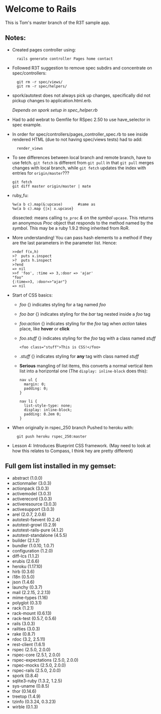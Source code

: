 # Welcome to Rails #

This is Tom's master branch of the R3T sample app.

## Notes: ##

* Created pages controller using:

		rails generate controller Pages home contact

* Followed R3T suggestion to remove spec subdirs and concentrate on spec/controllers:
		 
		git rm -r spec/views/
		git rm -r spec/helpers/

* spork/autotest does not always pick up changes, specifically did not pickup 
  changes to application.html.erb. 

	_Depends on spork setup in spec\_helper.rb_

* Had to add webrat to Gemfile for RSpec 2.50 to use have\_selector in spec example.
* In order for spec/controllers/pages\_controller\_spec.rb to see inside rendered HTML
  (due to not having spec/views tests) had to add:

		render_views

*	To see differences between local branch and remote branch, have to use fetch.  `git fetch` is 
  different from `git pull` in that `git pull` merges changes with local branch, while `git fetch` 
	updates the index with entries for `origin/master`???

		git fetch
		git diff master origin/master | mate

*	ruby\_fu:

		%w(a b c).map(&:upcase)       #same as
		%w(a b c).map {|x| x.upcase}
		
	dissected: means calling `to_proc` *&* on the *symbol* `upcase`. This returns an anonymous *Proc*
  object that responds to the method named by the *symbol*.  This may be a ruby 1.9.2 thing
 	inherited from RoR.

*	More understanding!  You can pass hash elements to a method if they are the last parameters
	in the parameter list. Hence:

		>>def f(x,h)
		>?  puts x.inspect
		>?  puts h.inspect
		>?end
		=> nil
		>>f 'foo', :time => 3,:door => 'ajar'
		"foo"
		{:time=>3, :door=>"ajar"}
		=> nil

*	Start of CSS basics:

	*	_foo_ {} indicates styling for a tag named _foo_
	*	_foo_ _bar_ {} indicates styling for the _bar_ tag nested inside a _foo_ tag
	*	_foo_:_action_ {} indicates styling for the _foo_ tag when _action_ takes place, like __hover__ or __click__
	*	_foo_._stuff_ {} indicates styling for the _foo_ tag with a class named _stuff_
			
			<foo class="stuff">This is CSS!</foo>

	*	._stuff_ {} indicates styling for **any** tag with class named _stuff_
	*	**Serious** mangling of list items, this converts a normal vertical item list into a horizontal one (The `display: inline-block` does this):
			
			nav ul {
			  margin: 0;
			  padding: 0;
			}

			nav li {
			  list-style-type: none;
			  display: inline-block;
			  padding: 0.2em 0;
			}

* When originally in rspec\_250 branch Pushed to heroku with:
		
		git push heroku rspec_250:master

*	Lesson 4: Introduces Blueprint CSS framework.  (May need to look at how this relates to Compass, I think hey are pretty different)
		
## Full gem list installed in my gemset: ##

* abstract (1.0.0)
* actionmailer (3.0.3)
* actionpack (3.0.3)
* activemodel (3.0.3)
* activerecord (3.0.3)
* activeresource (3.0.3)
* activesupport (3.0.3)
* arel (2.0.7, 2.0.6)
* autotest-fsevent (0.2.4)
* autotest-growl (0.2.9)
* autotest-rails-pure (4.1.2)
* autotest-standalone (4.5.5)
* builder (2.1.2)
* bundler (1.0.10, 1.0.7)
* configuration (1.2.0)
* diff-lcs (1.1.2)
* erubis (2.6.6)
* heroku (1.17.10)
* hirb (0.3.6)
* i18n (0.5.0)
* json (1.4.6)
* launchy (0.3.7)
* mail (2.2.15, 2.2.13)
* mime-types (1.16)
* polyglot (0.3.1)
* rack (1.2.1)
* rack-mount (0.6.13)
* rack-test (0.5.7, 0.5.6)
* rails (3.0.3)
* railties (3.0.3)
* rake (0.8.7)
* rdoc (3.2, 2.5.11)
* rest-client (1.6.1)
* rspec (2.5.0, 2.0.0)
* rspec-core (2.5.1, 2.0.0)
* rspec-expectations (2.5.0, 2.0.0)
* rspec-mocks (2.5.0, 2.0.0)
* rspec-rails (2.5.0, 2.0.0)
* spork (0.8.4)
* sqlite3-ruby (1.3.2, 1.2.5)
* sys-uname (0.8.5)
* thor (0.14.6)
* treetop (1.4.9)
* tzinfo (0.3.24, 0.3.23)
* wirble (0.1.3)